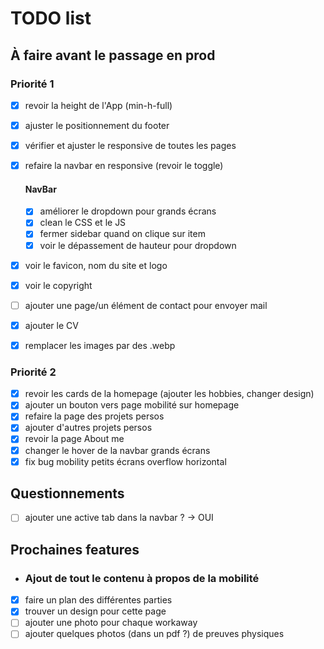 # TODO list

## À faire avant le passage en prod

### Priorité 1

* [x] revoir la height de l'App (min-h-full)
* [x] ajuster le positionnement du footer
* [x] vérifier et ajuster le responsive de toutes les pages
* [x] refaire la navbar en responsive (revoir le toggle)

    #### NavBar
    * [x] améliorer le dropdown pour grands écrans
    * [x] clean le CSS et le JS
    * [x] fermer sidebar quand on clique sur item
    * [x] voir le dépassement de hauteur pour dropdown

* [x] voir le favicon, nom du site et logo
* [x] voir le copyright
* [ ] ajouter une page/un élément de contact pour envoyer mail
* [x] ajouter le CV
* [x] remplacer les images par des .webp

### Priorité 2

* [x] revoir les cards de la homepage (ajouter les hobbies, changer design)
* [x] ajouter un bouton vers page mobilité sur homepage
* [x] refaire la page des projets persos
* [x] ajouter d'autres projets persos
* [x] revoir la page About me
* [x] changer le hover de la navbar grands écrans
* [x] fix bug mobility petits écrans overflow horizontal

## Questionnements

* [ ] ajouter une active tab dans la navbar ? -> OUI

## Prochaines features

* ### Ajout de tout le contenu à propos de la mobilité

* [x] faire un plan des différentes parties
* [x] trouver un design pour cette page
* [ ] ajouter une photo pour chaque workaway
* [ ] ajouter quelques photos (dans un pdf ?) de preuves physiques